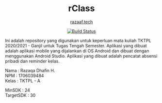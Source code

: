 <h1 align="center"><b>rClass</b></h1>
<p align="center"><a href="https://razaaf.tech">razaaf.tech</a></p>

<p align="center">
<a href="https://travis-ci.org/laravel/framework"><img src="https://travis-ci.org/laravel/framework.svg" alt="Build Status"></a>

Ini adalah repository yang digunakan untuk keperluan mata kuliah TKTPL 2020/2021 - Ganjil untuk Tugas Tengah Semester. Aplikasi yang dibuat adalah aplikasi mobile yang dijalankan di OS Android dan dibuat dengan menggunakan Android Studio. Aplikasi yang dibuat adalah pencatat absensi pribadi dan reminder kelas.

Nama 	: Razaqa Dhafin H.<br />
NPM		: 1706039484<br />
Kelas	: TKTPL - A<br />

MinSDK      : 24<br />
TargetSDK   : 30